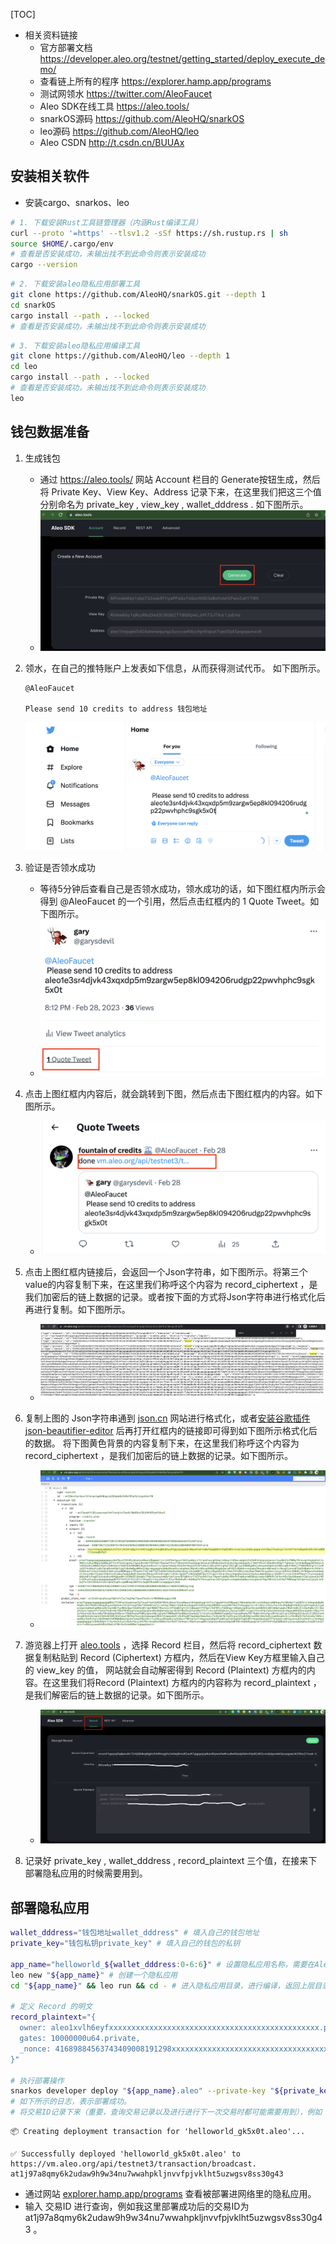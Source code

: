 [TOC]

- 相关资料链接 
    - 官方部署文档 https://developer.aleo.org/testnet/getting_started/deploy_execute_demo/
    - 查看链上所有的程序 https://explorer.hamp.app/programs
    - 测试网领水 https://twitter.com/AleoFaucet
    - Aleo SDK在线工具 https://aleo.tools/
    - snarkOS源码 https://github.com/AleoHQ/snarkOS
    - leo源码 https://github.com/AleoHQ/leo
    - Aleo CSDN http://t.csdn.cn/BUUAx


## 安装相关软件
- 安装cargo、snarkos、leo

```bash
# 1. 下载安装Rust工具链管理器（内涵Rust编译工具）
curl --proto '=https' --tlsv1.2 -sSf https://sh.rustup.rs | sh
source $HOME/.cargo/env
# 查看是否安装成功，未输出找不到此命令则表示安装成功
cargo --version
```

```bash
# 2. 下载安装aleo隐私应用部署工具
git clone https://github.com/AleoHQ/snarkOS.git --depth 1
cd snarkOS
cargo install --path . --locked
# 查看是否安装成功，未输出找不到此命令则表示安装成功
```

```bash
# 3. 下载安装aleo隐私应用编译工具
git clone https://github.com/AleoHQ/leo --depth 1
cd leo
cargo install --path . --locked
# 查看是否安装成功，未输出找不到此命令则表示安装成功
leo
```

## 钱包数据准备
1. 生成钱包
    - 通过 https://aleo.tools/ 网站 Account 栏目的 Generate按钮生成，然后将 Private Key、View Key、Address 记录下来，在这里我们把这三个值分别命名为 private_key , view_key , wallet_dddress . 如下图所示。
    - ![image-20230302161620487](./picture/aleo_dapp_deploy_1.png)

2. 领水，在自己的推特账户上发表如下信息，从而获得测试代币。 如下图所示。
    ```
    @AleoFaucet
    
    Please send 10 credits to address 钱包地址
    ```
    ![image-20230302163729707](./picture/aleo_dapp_deploy_2.png)


2. 验证是否领水成功
    - 等待5分钟后查看自己是否领水成功，领水成功的话，如下图红框内所示会得到 @AleoFaucet 的一个引用，然后点击红框内的 1 Quote Tweet。如下图所示。
    - ![aleo_dapp_deploy_3](./picture/aleo_dapp_deploy_3.png)

3. 点击上图红框内内容后，就会跳转到下图，然后点击下图红框内的内容。如下图所示。
    - ![aleo_dapp_deploy_4](./picture/aleo_dapp_deploy_4.png)

4. 点击上图红框内链接后，会返回一个Json字符串，如下图所示。将第三个value的内容复制下来，在这里我们称呼这个内容为 record_ciphertext ，是我们加密后的链上数据的记录。或者按下面的方式将Json字符串进行格式化后再进行复制。如下图所示。
    - ![aleo_dapp_deploy_5](./picture/aleo_dapp_deploy_5.png)

5. 复制上图的 Json字符串通到  [json.cn](https://json.cn) 网站进行格式化，或者[安装谷歌插件json-beautifier-editor](https://chrome.google.com/webstore/detail/json-beautifier-editor/lpopeocbeepakdnipejhlpcmifheolpl)  后再打开红框内的链接即可得到如下图所示格式化后的数据。 将下图黄色背景的内容复制下来，在这里我们称呼这个内容为 record_ciphertext ，是我们加密后的链上数据的记录。如下图所示。
    - ![aleo_dapp_deploy_6](./picture/aleo_dapp_deploy_6.png)


6. 游览器上打开 [aleo.tools](https://aleo.tools/)  ，选择 Record 栏目，然后将  record_ciphertext 数据复制粘贴到 Record (Ciphertext) 方框内，然后在View Key方框里输入自己的 view_key 的值， 网站就会自动解密得到 Record (Plaintext) 方框内的内容。在这里我们将Record (Plaintext) 方框内的内容称为 record_plaintext ，是我们解密后的链上数据的记录。如下图所示。
    - ![aleo_dapp_deploy_7](./picture/aleo_dapp_deploy_7.png)

7. 记录好 private_key ,  wallet_dddress ,  record_plaintext 三个值，在接来下部署隐私应用的时候需要用到。

## 部署隐私应用
```bash
wallet_dddress="钱包地址wallet_dddress" # 填入自己的钱包地址
private_key="钱包私钥private_key" # 填入自己的钱包的私钥

app_name="helloworld_${wallet_dddress:0-6:6}" # 设置隐私应用名称，需要在Aleo网络里全网唯一，不能重名。因此我们截取钱包地址的部分字符串加入隐私应用名称内，以防止重名。
leo new "${app_name}" # 创建一个隐私应用
cd "${app_name}" && leo run && cd - # 进入隐私应用目录，进行编译，返回上层目录

# 定义 Record 的明文
record_plaintext="{
  owner: aleo1xvlh6eyfxxxxxxxxxxxxxxxxxxxxxxxxxxxxxxxxxxxxxxxxxxxxxxx.private,
  gates: 10000000u64.private,
  _nonce: 41689884563743409008191298xxxxxxxxxxxxxxxxxxxxxxxxxxxxxxxxxxxxxxxxxxxxxxxgroup.public
}"

# 执行部署操作
snarkos developer deploy "${app_name}.aleo" --private-key "${private_key}" --query "https://vm.aleo.org/api" --path "./${app_name}/build/" --broadcast "https://vm.aleo.org/api/testnet3/transaction/broadcast" --fee 600000 --record "${record_plaintext}" 
# 如下所示的日志，表示部署成功。
# 将交易ID记录下来（重要，查询交易记录以及进行进行下一次交易时都可能需要用到），例如 at1j97a8qmy6k2udaw9h9w34nu7wwahpkljnvvfpjvklht5uzwgsv8ss30g43 。
```
```log
📦 Creating deployment transaction for 'helloworld_gk5x0t.aleo'...

✅ Successfully deployed 'helloworld_gk5x0t.aleo' to https://vm.aleo.org/api/testnet3/transaction/broadcast.
at1j97a8qmy6k2udaw9h9w34nu7wwahpkljnvvfpjvklht5uzwgsv8ss30g43
```


- 通过网站 [explorer.hamp.app/programs](https://explorer.hamp.app/programs) 查看被部署进网络里的隐私应用。
- 输入 交易ID 进行查询，例如我这里部署成功后的交易ID为 at1j97a8qmy6k2udaw9h9w34nu7wwahpkljnvvfpjvklht5uzwgsv8ss30g43 。
